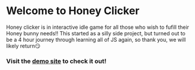 # Welcome to Honey Clicker


Honey clicker is in interactive idle game for all those who wish to fufill their Honey bunny needs!!
This started as a silly side project, but turned out to be a 4 hour journey through learning all of JS again, so thank you, we will likely return😏


### Visit the <a href="https://riley-ad-clark.github.io/potato-clicker-revamp/Game.html" target="_blank">demo site</a> to check it out!
